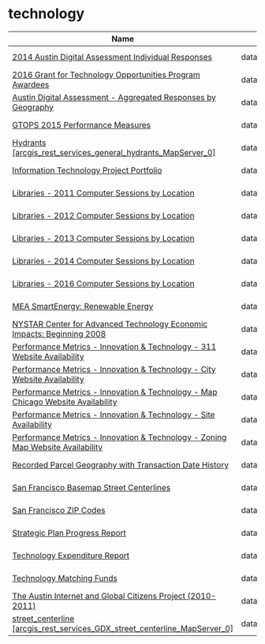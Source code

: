 # technology

Name | Agency | Published
---- | ---- | ---------
[2014 Austin Digital Assessment Individual Responses](../datasets/xp28-5kft.md) | data.austintexas.gov | 2015-06-16
[2016 Grant for Technology Opportunities Program Awardees](../datasets/h3kb-8atx.md) | data.austintexas.gov | 2016-04-15
[Austin Digital Assessment - Aggregated Responses by Geography](../datasets/xf72-sbj4.md) | data.austintexas.gov | 2015-07-10
[GTOPS 2015 Performance Measures](../datasets/i8u6-gqak.md) | data.austintexas.gov | 2015-11-17
[Hydrants [arcgis_rest_services_general_hydrants_MapServer_0]](../datasets/d7i2-mvrw.md) | data.montgomerycountymd.gov | 2014-12-30
[Information Technology Project Portfolio](../datasets/i7h5-rx65.md) | data.ct.gov | 2017-03-06
[Libraries - 2011 Computer Sessions by Location](../datasets/6uah-qehh.md) | data.cityofchicago.org | 2012-01-18
[Libraries - 2012 Computer Sessions by Location](../datasets/7fu8-t497.md) | data.cityofchicago.org | 2013-04-08
[Libraries - 2013 Computer Sessions by Location](../datasets/qrxi-q28n.md) | data.cityofchicago.org | 2014-01-15
[Libraries - 2014 Computer Sessions by Location](../datasets/sm42-rtph.md) | data.cityofchicago.org | 2015-03-27
[Libraries - 2016 Computer Sessions by Location](../datasets/w7uw-j3pp.md) | data.cityofchicago.org | 2017-01-13
[MEA SmartEnergy: Renewable Energy](../datasets/4ubg-d5ir.md) | data.maryland.gov | 2015-02-25
[NYSTAR Center for Advanced Technology Economic Impacts: Beginning 2008](../datasets/qas6-tjtc.md) | data.ny.gov | 2016-03-02
[Performance Metrics - Innovation & Technology - 311 Website Availability](../datasets/tqmn-3v6t.md) | data.cityofchicago.org | 2011-09-27
[Performance Metrics - Innovation & Technology - City Website Availability](../datasets/icwn-eia9.md) | data.cityofchicago.org | 2011-09-27
[Performance Metrics - Innovation & Technology - Map Chicago Website Availability](../datasets/7aze-tpzr.md) | data.cityofchicago.org | 2011-09-27
[Performance Metrics - Innovation & Technology - Site Availability](../datasets/zfg3-p7xv.md) | data.cityofchicago.org | 2011-10-07
[Performance Metrics - Innovation & Technology - Zoning Map Website Availability](../datasets/vqj9-rmbv.md) | data.cityofchicago.org | 2011-09-27
[Recorded Parcel Geography with Transaction Date History](../datasets/3iun-6we5.md) | data.sfgov.org | 2016-08-19
[San Francisco Basemap Street Centerlines](../datasets/7hfy-8sz8.md) | data.sfgov.org | 2016-08-19
[San Francisco ZIP Codes](../datasets/srq6-hmpi.md) | data.sfgov.org | 2016-08-19
[Strategic Plan Progress Report](../datasets/nja7-3m37.md) | data.cityofnewyork.us | 2016-05-24
[Technology Expenditure Report](../datasets/haxp-jp5t.md) | data.iowa.gov | 2017-01-26
[Technology Matching Funds](../datasets/6d4q-w9dv.md) | data.seattle.gov | 2016-09-15
[The Austin Internet and Global Citizens Project (2010-2011)](../datasets/gt3n-akq9.md) | data.austintexas.gov | 2012-03-05
[street_centerline [arcgis_rest_services_GDX_street_centerline_MapServer_0]](../datasets/qtz9-vukc.md) | data.montgomerycountymd.gov | 2014-12-30

